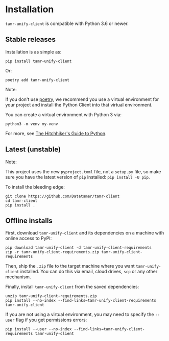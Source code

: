 Installation
============

``tamr-unify-client`` is compatible with Python 3.6 or newer.

Stable releases
---------------
Installation is as simple as:

``pip install tamr-unify-client``

Or:

``poetry add tamr-unify-client``

Note:

If you don't use [poetry](https://poetry.eustace.io/), we recommend you use a virtual environment for your project and install the Python Client into that virtual environment.

You can create a virtual environment with Python 3 via:

``python3 -m venv my-venv``

  For more, see [The Hitchhiker's Guide to Python](https://docs.python-guide.org/dev/virtualenvs/).

Latest (unstable)
-----------------
Note:

This project uses the new ``pyproject.toml`` file, not a ``setup.py`` file, so make sure you have the latest version of ``pip`` installed: ``pip install -U pip``.

To install the bleeding edge:
```
git clone https://github.com/Datatamer/tamr-client
cd tamr-client
pip install .
```

Offline installs
----------------

First, download ``tamr-unify-client`` and its dependencies on a machine with online access to PyPI:

```
pip download tamr-unify-client -d tamr-unify-client-requirements
zip -r tamr-unify-client-requirements.zip tamr-unify-client-requirements
```

Then, ship the ``.zip`` file to the target machine where you want ``tamr-unify-client`` installed. You can do this via email, cloud drives, ``scp`` or any other mechanism.

Finally, install ``tamr-unify-client`` from the saved dependencies:

```
unzip tamr-unify-client-requirements.zip
pip install --no-index --find-links=tamr-unify-client-requirements tamr-unify-client
```

If you are not using a virtual environment, you may need to specify the ``--user`` flag if you get permissions errors:

```
pip install --user --no-index --find-links=tamr-unify-client-requirements tamr-unify-client
```
